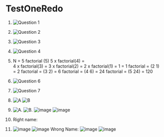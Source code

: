 # TestOneRedo

1. ![Question 1](https://user-images.githubusercontent.com/66099207/207942234-ffffcf5b-6379-4e1b-9ea8-b2b82e4a4697.png)

2. ![Question 2](https://user-images.githubusercontent.com/66099207/207942004-988a4d7d-932c-4987-94d9-504bad9a10d3.png)

3. ![Question 3](https://user-images.githubusercontent.com/66099207/207941866-094883c2-49a7-4dd5-9abf-fa559a4d0808.png)

4. ![Question 4](https://user-images.githubusercontent.com/66099207/207942680-aed879b2-0dca-46b6-a89d-b55aed026bd5.png)

5. N = 5
      factorial (5)
      5 x factorial(4) =  
      4 x factorial(3) = 
      3 x factorial(2) = 
      2 x factorial(1) = 
      1 = 1
      factorial = (2 1) = 2
      factorial = (3 2) = 6
      factorial = (4 6) = 24
      factorial = (5 24) = 120
6. ![Question 6](https://user-images.githubusercontent.com/66099207/207945072-9e072db6-df1c-400e-aef5-71a0e57884b5.png)
7. ![Question 7](https://user-images.githubusercontent.com/66099207/207948467-79c35ce9-c924-48bf-bd4a-e7d2562717d8.png)

8. ![A](https://user-images.githubusercontent.com/66099207/207958994-9df1e1da-7cb0-47eb-a0cd-7ff178870a38.png)
![B](https://user-images.githubusercontent.com/66099207/207959077-4684bc67-4388-4b62-8401-232884677e00.png)


9.  ![A.](https://user-images.githubusercontent.com/66099207/207958800-34a1bb7a-62e4-41aa-bfbe-2bb40f107b4e.png)
![B.](https://user-images.githubusercontent.com/66099207/207958885-3684e2a9-f7f9-45df-907f-8610642513ec.png)
![image](https://user-images.githubusercontent.com/66099207/207959214-ad89aa8f-5464-4e90-8768-85d570ec3ff0.png)
![image](https://user-images.githubusercontent.com/66099207/207959243-72bfb002-2ce6-40ac-beca-52564ef558fe.png)



10. Right name:
11. ![image](https://user-images.githubusercontent.com/66099207/207961576-a80e4d50-671d-4711-ad18-66121c656157.png)
    ![image](https://user-images.githubusercontent.com/66099207/207961632-44b3077b-76db-4cb1-bc3d-7d222ad7f9b4.png)
Wrong Name:
![image](https://user-images.githubusercontent.com/66099207/207961760-4639e6d1-51e7-492a-9c00-c74754640426.png)
![image](https://user-images.githubusercontent.com/66099207/207961889-00b84c3b-d45a-4295-ade7-d6e042f4c347.png)



 
   
